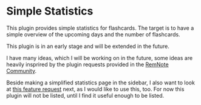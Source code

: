 # Simple Statistics

This plugin provides simple statistics for flashcards.
The target is to have a simple overview of the upcoming days and the number of flashcards.

This plugin is in an early stage and will be extended in the future.

I have many ideas, which I will be working on in the future, some ideas are heavily insprired by the plugin requests provided in the [RemNote Community](https://feedback.remnote.com/b/Plugin-Requests).

Beside making a simplified statistics page in the sidebar, I also want to look at [this feature request](https://feedback.remnote.com/p/show-card-rating-history-after-answer) next, as I would like to use this, too.
For now this plugin will not be listed, until I find it useful enough to be listed.

[//]: # (## Usage)

<!-- TODO: Describe usage -->

<!-- ignore-after -->
